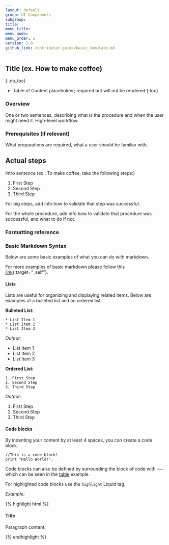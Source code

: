 ```yaml
---
layout: default
group: UI Components
subgroup: 
title:
menu_title:
menu_node:
menu_order: 1
version: 2.0
github_link: contributor-guide/basic_template.md
---
```


<!-- контент -->


## Title (ex. How to make coffee)
{:.no_toc}

<!-- Table of Content -->
* Table of Content placeholder; required but will not be rendered
{:toc}

### Overview 

One or two sentences, describing what is the procedure and when the user might need it. High-level workflow. 


### Prerequisites (if relevant)
What preparations are required, what a user should be familiar with.  


## Actual steps

Intro sentence (ex.: To make coffee, take the following steps:)
1.	First Step 
2.	Second Step
3.	Third Step

For big steps, add info how to validate that step was successful.

For the whole procedure, add info how to validate that procedure was successful, and what to do if not.  

<!-- форматирование -->

### Formatting reference


### Basic Markdown Syntax
Below are some basic examples of what you can do with markdown.

For more examples of basic markdown please follow this [link](https://daringfireball.net/projects/markdown/syntax){:target="_self"}.

#### Lists
Lists are useful for organizing and displaying related items. Below are examples of a bulleted list and an ordered list.

**Bulleted List:**



~~~
* List Item 1
* List Item 2
* List Item 3
~~~

*Output:*

* List Item 1
*	List Item 2
*	List Item 3

**Ordered List:**

~~~
1. First Step
2. Second Step
3. Third Step
~~~

*Output:*

1.	First Step
2.	Second Step
3.	Third Step



#### Code blocks

By indenting your content by at least 4 spaces, you can create a code block.

    //This is a code block!
    print "Hello World!";

Code blocks can also be defined by surrounding the block of code with `~~~` which can be seen in the [table](#tables) example.

For highlighted code blocks use the `highlight` Liquid tag.

*Example:*

{% highlight html %}
<div class="container">
  <h4 class="title">Title</h4>
  <div class="content">
    <p>Paragraph content.</p>
  </div>
</div>
{% endhighlight %}
